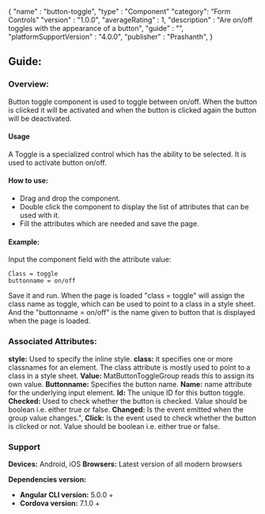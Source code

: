 {
"name" : "button-toggle",
"type" : "Component"
"category": “Form Controls”
"version" : "1.0.0",
"averageRating" : 1,
"description" : "Are on/off toggles with the appearance of a button",
"guide" : "”,
"platformSupportVersion" : "4.0.0",
"publisher" : "Prashanth",
}

## Guide: 
### Overview: 
Button toggle component is used to toggle between on/off. When the button is clicked it will be activated and when the button is clicked again the button will be deactivated.

#### Usage
A Toggle is a specialized control which has the ability to be selected. It is used to activate button on/off.

#### How to use:   
- Drag and drop the component. 
- Double click the component to display the list of attributes that can be used with it.
- Fill the attributes which are needed and save the page.

#### Example: 
Input the component field with the attribute value:
``` 
Class = toggle
buttonname = on/off
```
Save it and run.
When the page is loaded "class = toggle" will assign the class name as toggle, which can be used to point to a class in a style sheet. And the "buttonname = on/off" is the name given to button that is displayed when the page is loaded.

### Associated Attributes:
**style:** Used to specify the inline style.
**class:** it specifies one or more classnames for an element. The class attribute is mostly used to point to a class in a style sheet.
**Value:** MatButtonToggleGroup reads this to assign its own value.
**Buttonname:** Specifies the button name.
**Name:** name attribute for the underlying input element.
**Id:** The unique ID for this button toggle.
**Checked:** Used to check whether the button is checked. Value should be boolean i.e. either true or false.
**Changed:** Is the event emitted when the group value changes.",
**Click:** Is the event used to check whether the button is clicked or not. Value should be boolean i.e. either true or false.

### Support 
**Devices:** Android, iOS
**Browsers:** Latest version of all modern browsers

**Dependencies version:**
- **Angular CLI version:** 5.0.0 + 
- **Cordova version:** 7.1.0 +

